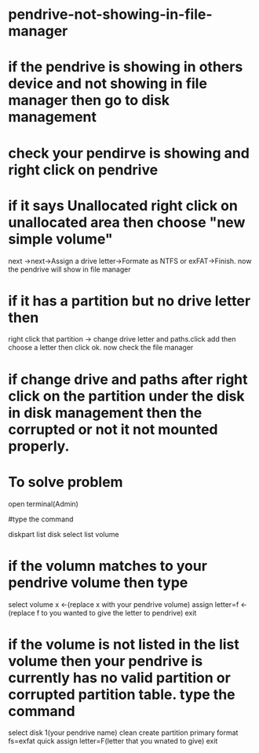 # pendrive-not-showing-in-file-manager
# if the pendrive is showing in others device and not showing in file manager then go to disk management
# check your pendirve is showing and right click on pendrive 
# if it says Unallocated right click on unallocated area then choose "new simple volume"
next ->next->Assign a drive letter->Formate as NTFS or exFAT->Finish. now the pendrive will show in file manager

# if it has a partition but no drive letter then
 right click that partition -> change drive letter and paths.click add then choose a letter then click ok. now check the file manager 

# if change drive and paths after right click on the partition under the disk in disk management then the corrupted or not it not mounted properly.
# To solve problem 
open terminal(Admin)

#type the command

diskpart
list disk
select <your pendrive name showed in the disk management>
list volume

# if the volumn matches to your pendrive volume then type 

select volume x <-(replace x with your pendrive volume)
assign letter=f <-(replace f to you wanted to give the letter to pendrive)
exit
# if the volume is not listed in the list volume then your pendrive is currently has no valid partition or corrupted partition table. type the command

select disk 1(your pendrive name)
clean 
create partition primary
format fs=exfat quick
assign letter=F(letter that you
 wnated to give)
exit 
